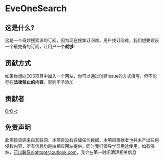 # EveOneSearch
## 这是什么?
这是一个奇妙搜索源的订阅，因为现在搜集订阅难，用户找订阅难，我们想要建设一个最完备的订阅，让用户**一个就够**!
## 贡献方式
如果你想向EOS项目中加入一个网站，你可以通过创建Issue的方式填写，但不能存在**法律禁止的内容**，否则不予添加
## 贡献者
[OrO-c](https://github.com/OrO-c/ "@OrO-c")
## 免责声明
此项目资源来自互联网，本项目没有存储任何数据，本项目贡献者也并未产出任何侵权内容，所有信息均是由相应网站提供，同时我们倡导学习用途使用，如有侵权，可以联系nightgpt@outlook.com，我会在第一时间清理相关信息
